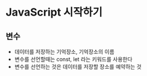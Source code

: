 # JavaScript 시작하기

## 변수

- 데이터를 저장하는 기억장소, 기억장소의 이름
- 변수를 선언할때는 const, let 라는 키워드를 사용한다
- 변수를 선언하는 것은 데이터를 저장할 장소를 예약하는 것
